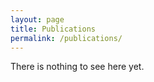 ```yaml
---
layout: page
title: Publications
permalink: /publications/
---
```


There is nothing to see here yet.
